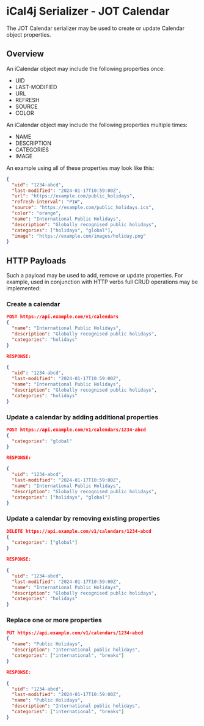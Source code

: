# iCal4j Serializer - JOT Calendar

The JOT Calendar serializer may be used to create or update Calendar object properties.

## Overview

An iCalendar object may include the following properties once:

* UID
* LAST-MODIFIED
* URL
* REFRESH
* SOURCE
* COLOR

An iCalendar object may include the following properties multiple times:

* NAME
* DESCRIPTION
* CATEGORIES
* IMAGE

An example using all of these properties may look like this:

```json
{
  "uid": "1234-abcd",
  "last-modified": "2024-01-17T10:59:00Z",
  "url": "https://example.com/public_holidays",
  "refresh-interval": "P1W",
  "source": "https://example.com/public_holidays.ics",
  "color": "orange",
  "name": "International Public Holidays",
  "description": "Globally recognised public holidays",
  "categories": ["holidays", "global"],
  "image": "https://example.com/images/holiday.png"
}
```

## HTTP Payloads

Such a payload may be used to add, remove or update properties. For example, used in conjunction with HTTP verbs
full CRUD operations may be implemented:

### Create a calendar

```json
POST https://api.example.com/v1/calendars
{
  "name": "International Public Holidays",
  "description": "Globally recognised public holidays",
  "categories": "holidays"
}

RESPONSE:

{
  "uid": "1234-abcd",
  "last-modified": "2024-01-17T10:59:00Z",
  "name": "International Public Holidays",
  "description": "Globally recognised public holidays",
  "categories": "holidays"
}
```

### Update a calendar by adding additional properties

```json
POST https://api.example.com/v1/calendars/1234-abcd
{
  "categories": "global"
}

RESPONSE:

{
  "uid": "1234-abcd",
  "last-modified": "2024-01-17T10:59:00Z",
  "name": "International Public Holidays",
  "description": "Globally recognised public holidays",
  "categories": ["holidays", "global"]
}
```

### Update a calendar by removing existing properties

```json
DELETE https://api.example.com/v1/calendars/1234-abcd
{
  "categories": ["global"]
}

RESPONSE:

{
  "uid": "1234-abcd",
  "last-modified": "2024-01-17T10:59:00Z",
  "name": "International Public Holidays",
  "description": "Globally recognised public holidays",
  "categories": "holidays"
}
```

### Replace one or more properties

```json
PUT https://api.example.com/v1/calendars/1234-abcd
{
  "name": "Public Holidays",
  "description": "International public holidays",
  "categories": ["international", "breaks"]
}

RESPONSE:

{
  "uid": "1234-abcd",
  "last-modified": "2024-01-17T10:59:00Z",
  "name": "Public Holidays",
  "description": "International public holidays",
  "categories": ["international", "breaks"]
}
```
